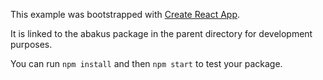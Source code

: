 This example was bootstrapped with [Create React App](https://github.com/facebook/create-react-app).

It is linked to the abakus package in the parent directory for development purposes.

You can run `npm install` and then `npm start` to test your package.
